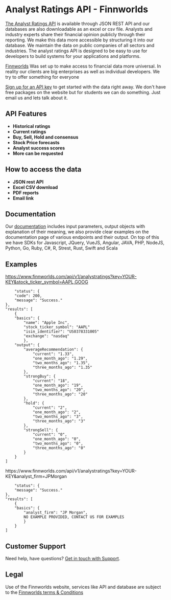 
<h1>Analyst Ratings API - Finnworlds</h1>

<p><a href="https://finnworlds.com/finance-data/analyst-ratings-api/">The Analyst Ratings API</a> is available through JSON REST API and our databases are also downloadable as an excel or csv file.  Analysts and industry experts share their financial opinion publicly through their reporting. We make this data more accessible by structuring it into our database. We maintain the data on public companies of all sectors and industries. The analyst ratings API is designed to be easy to use for developers to build systems for your applications and platforms.</p>



<p><a href="https://finnworlds.com/">Finnworlds</a> Was set up to make access to financial data more universal. In reality our clients are big enterprises as well as individual developers. We try to offer something for everyone</p>




<p><a href="https://finnworlds.com/pricing">Sign up for an API key</a> to get started with the data right away. We don't have free packages on the website but for students we can do something. Just email us and lets talk about it.</p>



<h2>API Features</h2>



<ul><li><strong>Historical ratings</strong></li><li><strong>Current ratings</strong></li><li><strong>Buy, Sell, Hold and consensus</strong></li><li><strong>Stock Price forecasts</strong></li><li><strong>Analyst success scores</strong></li><li><strong>More can be requested</strong></li></ul>


<h2>How to access the data</h2>



<ul><li><strong>JSON rest API</strong></li><li><strong>Excel CSV download</strong></li><li><strong>PDF reports</strong></li><li><strong>Email link</strong></li></ul>



<h2>Documentation</h2>



Our <a href="https://finnworlds.com/documentation">documentation</a> includes input parameters, output objects with explanation of their meaning, we also provide clear examples on the documentation page of various endpoints and their output. On top of this we have SDKs for Javascript, JQuery, VueJS, Angular, JAVA, PHP, NodeJS, Python, Go, Ruby, C#, R, Strest, Rust, Swift and Scala</p>


<h2>Examples</h2>

https://www.finnworlds.com/api/v1/analystratings?key=YOUR-KEY&stock_ticker_symbol=AAPL,GOOG





        "status": {
        "code": 200,
        "message": "Success."
    },
    "results": [
        {
        "basics": {
            "name": "Apple Inc",
            "stock_ticker_symbol": "AAPL"
            "isin_identifier": "US0378331005"
            "exchange": "nasdaq"
            },
        "output": {
            "averageRecommendation": {
                "current": "1.33",
                "one_month_ago": "1.29",
                "two_months_ago": "1.35",
                "three_months_ago": "1.35"
            },
            "strongBuy": {
                "current": "18",
                "one_month_ago": "19",
                "two_months_ago": "20",
                "three_months_ago": "20"
            },
            "hold": {
                "current": "2",
                "one_month_ago": "2",
                "two_months_ago": "3",
                "three_months_ago": "3"
            },
            "strongSell": {
                "current": "0",
                "one_month_ago": "0",
                "two_months_ago": "0",
                "three_months_ago": "0"
            }
        }
    ]




<p>https://www.finnworlds.com/api/v1/analystratings?key=YOUR-KEY&analyst_firm=JPMorgan</p>




    
        "status": {
        "message": "Success."
    },
    "results": [
        {
        "basics": {
            "analyst_firm": "JP Morgan",
            NO EXAMPLE PROVIDED, CONTACT US FOR EXAMPLES
            }
        }
    ]





<h2>Customer Support</h2>

<p>Need help, have questions? <a href="mailto:support@finnworlds.com">Get in touch with Support</a>.</p>

<h2>Legal</h2>

<p>Use of the Finnworlds website, services like API and database are subject to the&nbsp;<a href="https://finnworlds.com/legal/terms-and-conditions-on-finnworlds-data/">Finnworlds terms &amp; Conditions</a></p>
